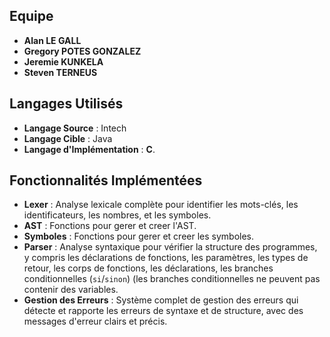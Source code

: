 ## Equipe

- **Alan LE GALL**
- **Gregory POTES GONZALEZ**
- **Jeremie KUNKELA**
- **Steven TERNEUS**
  
## Langages Utilisés

- **Langage Source** : Intech
- **Langage Cible** : Java
- **Langage d'Implémentation** : **C**.

## Fonctionnalités Implémentées

- **Lexer** : Analyse lexicale complète pour identifier les mots-clés, les identificateurs, les nombres, et les symboles.
- **AST** : Fonctions pour gerer et creer l'AST.
- **Symboles** : Fonctions pour gerer et creer les symboles.
- **Parser** : Analyse syntaxique pour vérifier la structure des programmes, y compris les déclarations de fonctions, les paramètres, les types de retour, les corps de fonctions, les déclarations, les branches conditionnelles (`si`/`sinon`) (les branches conditionnelles ne peuvent pas contenir des variables.
- **Gestion des Erreurs** : Système complet de gestion des erreurs qui détecte et rapporte les erreurs de syntaxe et de structure, avec des messages d'erreur clairs et précis.

